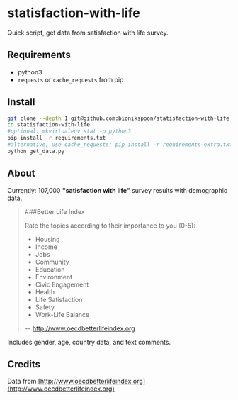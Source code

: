 # statisfaction-with-life
Quick script, get data from satisfaction with life survey.

## Requirements

- python3
- `requests` or `cache_requests` from pip

## Install

```sh
git clone --depth 1 git@github.com:bionikspoon/statisfaction-with-life.git
cd statisfaction-with-life
#optional: mkvirtualenv stat -p python3
pip install -r requirements.txt
#alternative, use cache_requests: pip install -r requirements-extra.txt
python get_data.py
```


## About

Currently: 107,000 **"satisfaction with life"** survey results with demographic data.

> ###Better Life Index
> 
> Rate the topics according to their importance to you (0-5):
> 
> - Housing
> - Income
> - Jobs
> - Community
> - Education
> - Environment
> - Civic Engagement
> - Health
> - Life Satisfaction
> - Safety
> - Work-Life Balance
>
> -- http://www.oecdbetterlifeindex.org


Includes gender, age, country data, and text comments.


## Credits

Data from [http://www.oecdbetterlifeindex.org](http://www.oecdbetterlifeindex.org)